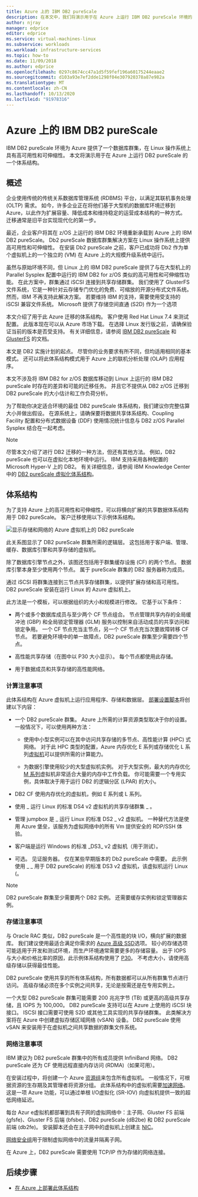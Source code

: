 ```yaml
---
title: Azure 上的 IBM DB2 pureScale
description: 在本文中，我们将演示用于在 Azure 上运行 IBM DB2 pureScale 环境的一个体系结构。
author: njray
manager: edprice
editor: edprice
ms.service: virtual-machines-linux
ms.subservice: workloads
ms.workload: infrastructure-services
ms.topic: how-to
ms.date: 11/09/2018
ms.author: edprice
ms.openlocfilehash: 0297c8674cc47a1d5f59fef196a60175244eaae2
ms.sourcegitcommit: d103a93e7ef2dde1298f04e307920378a87e982a
ms.translationtype: MT
ms.contentlocale: zh-CN
ms.lasthandoff: 10/13/2020
ms.locfileid: "91978316"
---
```

# <a name="ibm-db2-purescale-on-azure"></a>Azure 上的 IBM DB2 pureScale

IBM DB2 pureScale 环境为 Azure 提供了一个数据库群集，在 Linux 操作系统上具有高可用性和可伸缩性。 本文将演示用于在 Azure 上运行 DB2 pureScale 的一个体系结构。

## <a name="overview"></a>概述

企业使用传统的传统关系数据库管理系统 (RDBMS) 平台，以满足其联机事务处理 (OLTP) 需求。 如今，许多企业正在将他们基于大型机的数据库环境迁移到 Azure，以此作为扩展容量、降低成本和维持稳定的运营成本结构的一种方式。 迁移通常是旧平台实现现代化的第一步。 

最近，企业客户将其在 z/OS 上运行的 IBM DB2 环境重新承载到 Azure 上的 IBM DB2 pureScale。 Db2 pureScale 数据库群集解决方案在 Linux 操作系统上提供高可用性和可伸缩性。 在安装 Db2 pureScale 之前，客户已成功将 Db2 作为单个虚拟机上的一个独立的 (VM) 在 Azure 上的大规模升级系统中运行。 

虽然与原始环境不同，但 Linux 上的 IBM DB2 pureScale 提供了与在大型机上的 Parallel Sysplex 配置中运行的 IBM DB2 for z/OS 类似的高可用性和可伸缩性功能。 在此方案中，群集通过 iSCSI 连接到共享存储群集。 我们使用了 GlusterFS 文件系统，它是一种针对云存储专门优化的免费、可缩放的开源分布式文件系统。 然而，IBM 不再支持此解决方案。 若要维持 IBM 的支持，需要使用受支持的 iSCSI 兼容文件系统。 Microsoft 提供了存储空间直通 (S2D) 作为一个选项

本文介绍了用于此 Azure 迁移的体系结构。 客户使用 Red Hat Linux 7.4 来测试配置。 此版本现在可以从 Azure 市场下载。 在选择 Linux 发行版之前，请确保验证当前的版本是否受支持。 有关详细信息，请参阅 [IBM DB2 pureScale](https://www.ibm.com/support/knowledgecenter/SSEPGG) 和 [GlusterFS](https://docs.gluster.org/en/latest/) 的文档。

本文是 DB2 实施计划的起点。 尽管你的业务要求有所不同，但均适用相同的基本模式。 还可以将此体系结构模式用于 Azure 上的联机分析处理 (OLAP) 应用程序。

本文不涉及将 IBM DB2 for z/OS 数据库移动到 Linux 上运行的 IBM DB2 pureScale 时存在的差异和可能的迁移任务。 并且它不提供从 DB2 z/OS 迁移到 DB2 pureScale 的大小估计和工作负荷分析。 

为了帮助你决定适合环境的最佳 DB2 pureScale 体系结构，我们建议你完整估算大小并做出假设。 在源系统上，请确保要将数据共享体系结构、Coupling Facility 配置和分布式数据设备 (DDF) 使用情况统计信息与 DB2 z/OS Parallel Sysplex 结合在一起考虑。

> [!NOTE]
> 尽管本文介绍了进行 DB2 迁移的一种方法，但还有其他方法。 例如，DB2 pureScale 也可以在虚拟化本地环境中运行。 IBM 支持采用各种配置的 Microsoft Hyper-V 上的 DB2。 有关详细信息，请参阅 IBM Knowledge Center 中的 [DB2 pureScale 虚拟化体系结构](https://www.ibm.com/support/knowledgecenter/en/SSEPGG_11.1.0/com.ibm.db2.luw.qb.server.doc/doc/r0061462.html)。

## <a name="architecture"></a>体系结构

为了支持 Azure 上的高可用性和可伸缩性，可以将横向扩展的共享数据体系结构用于 DB2 pureScale。 客户迁移使用以下示例体系结构。

![显示存储和网络的 Azure 虚拟机上的 DB2 pureScale](media/db2-purescale-on-azure/pureScaleArchitecture.png "显示存储和网络的 Azure 虚拟机上的 DB2 pureScale")


此关系图显示了 DB2 pureScale 群集所需的逻辑层。 这包括用于客户端、管理、缓存、数据库引擎和共享存储的虚拟机。 

除了数据库引擎节点之外，该图还包括用于群集缓存设施 (CF) 的两个节点。 数据库引擎本身至少使用两个节点。 属于 pureScale 群集的 DB2 服务器称为成员。 

通过 iSCSI 将群集连接到三节点共享存储群集，以提供扩展存储和高可用性。 DB2 pureScale 安装在运行 Linux 的 Azure 虚拟机上。

此方法是一个模板，可以根据组织的大小和规模进行修改。 它基于以下条件：

-   两个或多个数据库成员与至少两个 CF 节点组合。 节点管理共享内存的全局缓冲池 (GBP) 和全局锁定管理器 (GLM) 服务以控制来自活动成员的共享访问和锁定争用。 一个 CF 节点充当主节点，另一个 CF 节点充当次要故障转移 CF 节点。 若要避免环境中的单一故障点，DB2 pureScale 群集至少需要四个节点。

-   高性能共享存储（在图中以 P30 大小显示）。 每个节点都使用此存储。

-   用于数据成员和共享存储的高性能网络。

### <a name="compute-considerations"></a>计算注意事项

此体系结构在 Azure 虚拟机上运行应用程序、存储和数据层。 [部署设置脚本](https://aka.ms/db2onazure)将创建以下内容：

-   一个 DB2 pureScale 群集。 Azure 上所需的计算资源类型取决于你的设置。 一般情况下，可以使用两种方法：

    -   使用中小型实例可以在其中访问共享存储的多节点、高性能计算 (HPC) 式网络。 对于此 HPC 类型的配置，Azure 内存优化 E 系列或存储优化 L 系列[虚拟机](../sizes.md)可以提供所需的计算能力。

    -   为数据引擎使用较少的大型虚拟机实例。 对于大型实例，最大的内存优化 [M 系列](https://azure.microsoft.com/pricing/details/virtual-machines/series/)虚拟机非常适合大量的内存中工作负载。 你可能需要一个专用实例，具体取决于用于运行 DB2 的逻辑分区 (LPAR) 的大小。

-   DB2 CF 使用内存优化的虚拟机，例如 E 系列或 L 系列。

-   使用 \_ 运行 Linux 的标准 DS4 v2 虚拟机的共享存储群集 \_ 。

-   管理 jumpbox 是 \_ 运行 Linux 的标准 DS2 \_ v2 虚拟机。  一种替代方法是使用 Azure 堡垒，该服务为虚拟网络中的所有 Vm 提供安全的 RDP/SSH 体验。

-   客户端是运行 Windows 的标准 \_DS3\_ v2 虚拟机（用于测试）。

-   可选。 见证服务器。 仅在某些早期版本的 Db2 pureScale 中需要。 此示例使用 \_ \_ 用于 DB2 pureScale) 的标准 DS3 v2 虚拟机，该虚拟机运行 Linux (。

> [!NOTE]
> DB2 pureScale 群集至少需要两个 DB2 实例。 还需要缓存实例和锁定管理器实例。

### <a name="storage-considerations"></a>存储注意事项

与 Oracle RAC 类似，DB2 pureScale 是一个高性能的块 I/O，横向扩展的数据库。 我们建议使用最适合满足你需求的 [Azure 高级 SSD](../disks-types.md)选项。 较小的存储选项可能适用于开发和测试环境，而生产环境通常需要更多的存储容量。 出于 IOPS 与大小和价格比率的原因，此示例体系结构使用了 [P30](https://azure.microsoft.com/pricing/details/managed-disks/)。 不考虑大小，请使用高级存储以获得最佳性能。

DB2 pureScale 使用共享的所有体系结构，所有数据都可以从所有群集节点进行访问。 高级存储必须在多个实例之间共享，无论是按需还是在专用实例上。

一个大型 DB2 pureScale 群集可能需要 200 兆兆字节 (TB) 或更高的高级共享存储，且 IOPS 为 100,000。 DB2 pureScale 支持可以在 Azure 上使用的 iSCSI 块接口。 ISCSI 接口需要可使用 S2D 或其他工具实现的共享存储群集。 此类解决方案将在 Azure 中创建虚拟存储区域网络 (vSAN) 设备。 DB2 pureScale 使用 vSAN 来安装用于在虚拟机之间共享数据的群集文件系统。

### <a name="networking-considerations"></a>网络注意事项

IBM 建议为 DB2 pureScale 群集中的所有成员提供 InfiniBand 网络。 DB2 pureScale 还为 CF 使用远程直接内存访问 (RDMA)（如果可用）。

在安装过程中，将创建一个 Azure [资源组](../../azure-resource-manager/management/overview.md)来包含所有虚拟机。 一般情况下，可根据资源的生存期及其管理者将资源分组。 此体系结构中的虚拟机需要[加速网络](https://azure.microsoft.com/blog/maximize-your-vm-s-performance-with-accelerated-networking-now-generally-available-for-both-windows-and-linux/)。 这是一项 Azure 功能，可以通过单根 I/O虚拟化 (SR-IOV) 向虚拟机提供一致的超低网络延迟。

每台 Azur e虚拟机都部署到具有子网的虚拟网络中：主子网、Gluster FS 前端 (gfsfe)、Gluster FS 后端 (bfsbe)、DB2 pureScale (dB2be) 和 DB2 pureScale 前端 (db2fe)。 安装脚本还会在主子网中的虚拟机上创建主 [NIC](./multiple-nics.md)。

[网络安全组](../../virtual-network/virtual-network-vnet-plan-design-arm.md)用于限制虚拟网络中的流量并隔离子网。

在 Azure 上，DB2 pureScale 需要使用 TCP/IP 作为存储的网络连接。

## <a name="next-steps"></a>后续步骤

-   [在 Azure 上部署此体系结构](deploy-ibm-db2-purescale-azure.md)